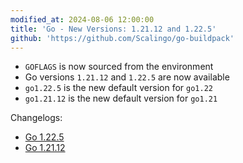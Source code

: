 ```yaml
---
modified_at: 2024-08-06 12:00:00
title: 'Go - New Versions: 1.21.12 and 1.22.5'
github: 'https://github.com/Scalingo/go-buildpack'
---
```


- `GOFLAGS` is now sourced from the environment
- Go versions `1.21.12` and `1.22.5` are now available
- `go1.22.5` is the new default version for `go1.22`
- `go1.21.12` is the new default version for `go1.21`

Changelogs:

* [Go 1.22.5](https://go.dev/doc/devel/release#go1.22.5)
* [Go 1.21.12](https://go.dev/doc/devel/release#go1.21.12)
